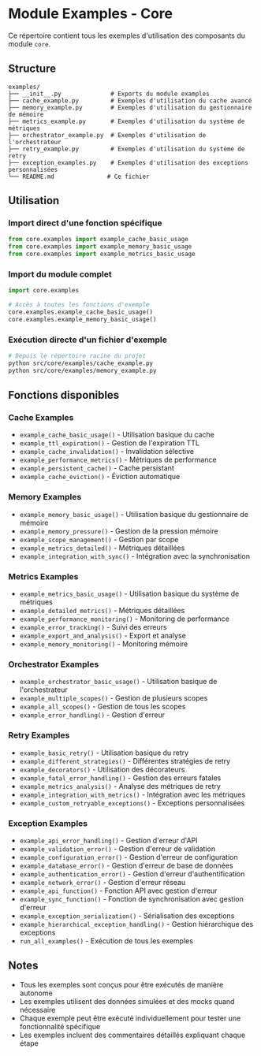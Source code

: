 # Module Examples - Core

Ce répertoire contient tous les exemples d'utilisation des composants du module `core`.

## Structure

```
examples/
├── __init__.py              # Exports du module examples
├── cache_example.py         # Exemples d'utilisation du cache avancé
├── memory_example.py        # Exemples d'utilisation du gestionnaire de mémoire
├── metrics_example.py       # Exemples d'utilisation du système de métriques
├── orchestrator_example.py  # Exemples d'utilisation de l'orchestrateur
├── retry_example.py         # Exemples d'utilisation du système de retry
├── exception_examples.py    # Exemples d'utilisation des exceptions personnalisées
└── README.md               # Ce fichier
```

## Utilisation

### Import direct d'une fonction spécifique

```python
from core.examples import example_cache_basic_usage
from core.examples import example_memory_basic_usage
from core.examples import example_metrics_basic_usage
```

### Import du module complet

```python
import core.examples

# Accès à toutes les fonctions d'exemple
core.examples.example_cache_basic_usage()
core.examples.example_memory_basic_usage()
```

### Exécution directe d'un fichier d'exemple

```bash
# Depuis le répertoire racine du projet
python src/core/examples/cache_example.py
python src/core/examples/memory_example.py
```

## Fonctions disponibles

### Cache Examples
- `example_cache_basic_usage()` - Utilisation basique du cache
- `example_ttl_expiration()` - Gestion de l'expiration TTL
- `example_cache_invalidation()` - Invalidation sélective
- `example_performance_metrics()` - Métriques de performance
- `example_persistent_cache()` - Cache persistant
- `example_cache_eviction()` - Éviction automatique

### Memory Examples
- `example_memory_basic_usage()` - Utilisation basique du gestionnaire de mémoire
- `example_memory_pressure()` - Gestion de la pression mémoire
- `example_scope_management()` - Gestion par scope
- `example_metrics_detailed()` - Métriques détaillées
- `example_integration_with_sync()` - Intégration avec la synchronisation

### Metrics Examples
- `example_metrics_basic_usage()` - Utilisation basique du système de métriques
- `example_detailed_metrics()` - Métriques détaillées
- `example_performance_monitoring()` - Monitoring de performance
- `example_error_tracking()` - Suivi des erreurs
- `example_export_and_analysis()` - Export et analyse
- `example_memory_monitoring()` - Monitoring mémoire

### Orchestrator Examples
- `example_orchestrator_basic_usage()` - Utilisation basique de l'orchestrateur
- `example_multiple_scopes()` - Gestion de plusieurs scopes
- `example_all_scopes()` - Gestion de tous les scopes
- `example_error_handling()` - Gestion d'erreur

### Retry Examples
- `example_basic_retry()` - Utilisation basique du retry
- `example_different_strategies()` - Différentes stratégies de retry
- `example_decorators()` - Utilisation des décorateurs
- `example_fatal_error_handling()` - Gestion des erreurs fatales
- `example_metrics_analysis()` - Analyse des métriques de retry
- `example_integration_with_metrics()` - Intégration avec les métriques
- `example_custom_retryable_exceptions()` - Exceptions personnalisées

### Exception Examples
- `example_api_error_handling()` - Gestion d'erreur d'API
- `example_validation_error()` - Gestion d'erreur de validation
- `example_configuration_error()` - Gestion d'erreur de configuration
- `example_database_error()` - Gestion d'erreur de base de données
- `example_authentication_error()` - Gestion d'erreur d'authentification
- `example_network_error()` - Gestion d'erreur réseau
- `example_api_function()` - Fonction API avec gestion d'erreur
- `example_sync_function()` - Fonction de synchronisation avec gestion d'erreur
- `example_exception_serialization()` - Sérialisation des exceptions
- `example_hierarchical_exception_handling()` - Gestion hiérarchique des exceptions
- `run_all_examples()` - Exécution de tous les exemples

## Notes

- Tous les exemples sont conçus pour être exécutés de manière autonome
- Les exemples utilisent des données simulées et des mocks quand nécessaire
- Chaque exemple peut être exécuté individuellement pour tester une fonctionnalité spécifique
- Les exemples incluent des commentaires détaillés expliquant chaque étape
